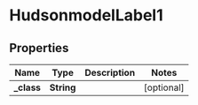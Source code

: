 
# HudsonmodelLabel1

## Properties
Name | Type | Description | Notes
------------ | ------------- | ------------- | -------------
**_class** | **String** |  |  [optional]



